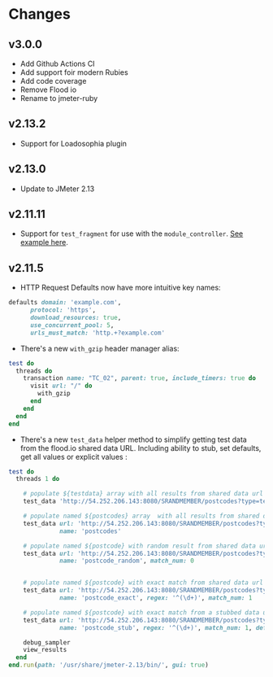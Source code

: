 # Changes
## v3.0.0
- Add Github Actions CI
- Add support foir modern Rubies
- Add code coverage
- Remove Flood io
- Rename to jmeter-ruby

## v2.13.2

- Support for Loadosophia plugin

## v2.13.0

- Update to JMeter 2.13

## v2.11.11

- Support for `test_fragment` for use with the `module_controller`. [See example here](https://github.com/flood-io/ruby-jmeter/blob/master/examples/basic_test_fragment.rb).

## v2.11.5

- HTTP Request Defaults now have more intuitive key names:

```ruby
defaults domain: 'example.com',
      protocol: 'https',
      download_resources: true,
      use_concurrent_pool: 5,
      urls_must_match: 'http.+?example.com'
```

- There's a new `with_gzip` header manager alias:

```ruby
test do
  threads do
    transaction name: "TC_02", parent: true, include_timers: true do
      visit url: "/" do
        with_gzip
      end
    end
  end
end
```

- There's a new `test_data` helper method to simplify getting test data from the flood.io shared data URL. Including ability to stub, set defaults, get all values or explicit values :

```ruby
test do
  threads 1 do

    # populate ${testdata} array with all results from shared data url
    test_data 'http://54.252.206.143:8080/SRANDMEMBER/postcodes?type=text'

    # populate named ${postcodes} array  with all results from shared data url
    test_data url: 'http://54.252.206.143:8080/SRANDMEMBER/postcodes?type=text',
              name: 'postcodes'

    # populate named ${postcode} with random result from shared data url
    test_data url: 'http://54.252.206.143:8080/SRANDMEMBER/postcodes?type=text',
              name: 'postcode_random', match_num: 0


    # populate named ${postcode} with exact match from shared data url
    test_data url: 'http://54.252.206.143:8080/SRANDMEMBER/postcodes?type=text',
              name: 'postcode_exact', regex: '^(\d+)', match_num: 1

    # populate named ${postcode} with exact match from a stubbed data url
    test_data url: 'http://54.252.206.143:8080/SRANDMEMBER/postcodes?type=text',
              name: 'postcode_stub', regex: '^(\d+)', match_num: 1, default: '2010', stub: true

    debug_sampler
    view_results
  end
end.run(path: '/usr/share/jmeter-2.13/bin/', gui: true)
```
